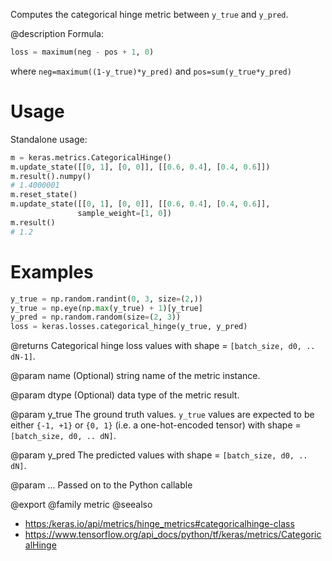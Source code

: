 Computes the categorical hinge metric between `y_true` and `y_pred`.

@description
Formula:

```python
loss = maximum(neg - pos + 1, 0)
```

where `neg=maximum((1-y_true)*y_pred)` and `pos=sum(y_true*y_pred)`

# Usage
Standalone usage:
```python
m = keras.metrics.CategoricalHinge()
m.update_state([[0, 1], [0, 0]], [[0.6, 0.4], [0.4, 0.6]])
m.result().numpy()
# 1.4000001
m.reset_state()
m.update_state([[0, 1], [0, 0]], [[0.6, 0.4], [0.4, 0.6]],
               sample_weight=[1, 0])
m.result()
# 1.2
```

# Examples
```python
y_true = np.random.randint(0, 3, size=(2,))
y_true = np.eye(np.max(y_true) + 1)[y_true]
y_pred = np.random.random(size=(2, 3))
loss = keras.losses.categorical_hinge(y_true, y_pred)
```

@returns
Categorical hinge loss values with shape = `[batch_size, d0, .. dN-1]`.

@param name
(Optional) string name of the metric instance.

@param dtype
(Optional) data type of the metric result.

@param y_true
The ground truth values. `y_true` values are expected to be
either `{-1, +1}` or `{0, 1}` (i.e. a one-hot-encoded tensor) with
shape = `[batch_size, d0, .. dN]`.

@param y_pred
The predicted values with shape = `[batch_size, d0, .. dN]`.

@param ...
Passed on to the Python callable

@export
@family metric
@seealso
+ <https:/keras.io/api/metrics/hinge_metrics#categoricalhinge-class>
+ <https://www.tensorflow.org/api_docs/python/tf/keras/metrics/CategoricalHinge>
